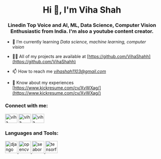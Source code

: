 <h1 align="center">Hi 👋, I'm Viha Shah</h1>
<h3 align="center">Linedin Top Voice and AI, ML, Data Science, Computer Vision Enthusiastic from India. I'm also a youtube content creator.</h3>

- 🌱 I’m currently learning *Data science, machine learning, computer vision*

- 👨‍💻 All of my projects are available at [https://github.com/VihaShahh](https://github.com/VihaShahh)

- 📫 How to reach me *vihashah1103@gmail.com*

- 📄 Know about my experiences [https://www.kickresume.com/cv/XvWXag/](https://www.kickresume.com/cv/XvWXag/)

<h3 align="left">Connect with me:</h3>
<p align="left">
<a href="https://stackoverflow.com/users/viha shah" target="blank"><img align="center" src="https://raw.githubusercontent.com/rahuldkjain/github-profile-readme-generator/master/src/images/icons/Social/stack-overflow.svg" alt="viha shah" height="30" width="40" /></a>
<a href="https://www.youtube.com/c/viha shah" target="blank"><img align="center" src="https://raw.githubusercontent.com/rahuldkjain/github-profile-readme-generator/master/src/images/icons/Social/youtube.svg" alt="viha shah" height="30" width="40" /></a>
<a href="https://www.hackerearth.com/viha shah" target="blank"><img align="center" src="https://raw.githubusercontent.com/rahuldkjain/github-profile-readme-generator/master/src/images/icons/Social/hackerearth.svg" alt="viha shah" height="30" width="40" /></a>
</p>

<h3 align="left">Languages and Tools:</h3>
<p align="left"> <a href="https://www.djangoproject.com/" target="_blank" rel="noreferrer"> <img src="https://cdn.worldvectorlogo.com/logos/django.svg" alt="django" width="40" height="40"/> </a> <a href="https://opencv.org/" target="_blank" rel="noreferrer"> <img src="https://www.vectorlogo.zone/logos/opencv/opencv-icon.svg" alt="opencv" width="40" height="40"/> </a> <a href="https://seaborn.pydata.org/" target="_blank" rel="noreferrer"> <img src="https://seaborn.pydata.org/_images/logo-mark-lightbg.svg" alt="seaborn" width="40" height="40"/> </a> <a href="https://www.tensorflow.org" target="_blank" rel="noreferrer"> <img src="https://www.vectorlogo.zone/logos/tensorflow/tensorflow-icon.svg" alt="tensorflow" width="40" height="40"/> </a> </p>
